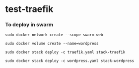 # test-traefik

### To deploy in swarm
`sudo docker network create --scope swarm web`

`sudo docker volume create --name=wordpress`

`sudo docker stack deploy -c traefik.yaml stack-traefik`

`sudo docker stack deploy -c wordpress.yaml stack-wordpress`
